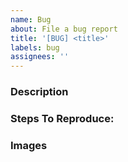 ```yaml
---
name: Bug
about: File a bug report
title: '[BUG] <title>'
labels: bug
assignees: ''
---
```


<!--
Note: Please search to see if an issue already exists for the bug you encountered.
-->

### Description
<!--
Should include:
1. What happened
2. What was expected to happen
3. Suggestion on possible cause [Not required]
-->

### Steps To Reproduce:
<!--
Example: steps to reproduce the behavior:
1. In this environment...
2. With this config...
3. Run '...'
4. See error...
-->

### Images
<!--
Links? References? Anything that will give us more context about the issue that you are encountering!
-->